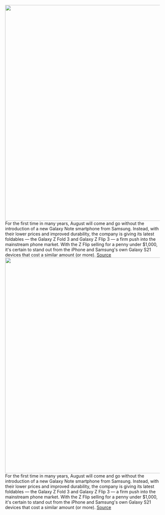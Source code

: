 <img src='https://cdn.vox-cdn.com/thumbor/W4K3FJsvUex29M_RR1sSZeOUL9k=/0x0:2040x1360/1200x800/filters:focal(857x517:1183x843)/cdn.vox-cdn.com/uploads/chorus_image/image/69738503/dbohn_201004_4226_0003.0.0.jpg' width='700px' /><br/>
For the first time in many years, August will come and go without the introduction of a new Galaxy Note smartphone from Samsung. Instead, with their lower prices and improved durability, the company is giving its latest foldables — the Galaxy Z Fold 3 and Galaxy Z Flip 3 — a firm push into the mainstream phone market. With the Z Flip selling for a penny under $1,000, it's certain to stand out from the iPhone and Samsung's own Galaxy S21 devices that cost a similar amount (or more).
<a href='https://www.theverge.com/22627058/samsung-galaxy-note-stylus-z-fold-3-a-series'> Source <a/><img src='https://cdn.vox-cdn.com/thumbor/W4K3FJsvUex29M_RR1sSZeOUL9k=/0x0:2040x1360/1200x800/filters:focal(857x517:1183x843)/cdn.vox-cdn.com/uploads/chorus_image/image/69738503/dbohn_201004_4226_0003.0.0.jpg' width='700px' /><br/>
For the first time in many years, August will come and go without the introduction of a new Galaxy Note smartphone from Samsung. Instead, with their lower prices and improved durability, the company is giving its latest foldables — the Galaxy Z Fold 3 and Galaxy Z Flip 3 — a firm push into the mainstream phone market. With the Z Flip selling for a penny under $1,000, it's certain to stand out from the iPhone and Samsung's own Galaxy S21 devices that cost a similar amount (or more).
<a href='https://www.theverge.com/22627058/samsung-galaxy-note-stylus-z-fold-3-a-series'> Source <a/>